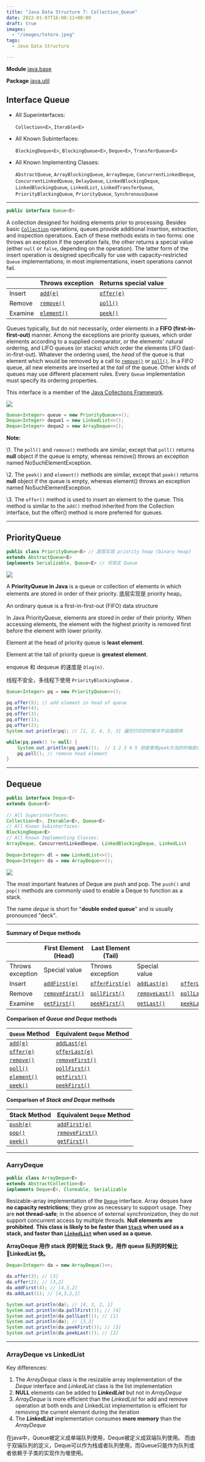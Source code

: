 ```yaml
---
title: "Java Data Structure 7: Collection_Queue"
date: 2022-01-07T16:00:11+08:00
draft: true
images:
  - "/images/totoro.jpeg"
tags: 
  - Java Data Structure

---
```


**Module** [java.base](https://docs.oracle.com/en/java/javase/11/docs/api/java.base/module-summary.html)

**Package** [java.util](https://docs.oracle.com/en/java/javase/11/docs/api/java.base/java/util/package-summary.html)

## Interface Queue<E>

- All Superinterfaces:

  `Collection<E>`, `Iterable<E>`

- All Known Subinterfaces:

  `BlockingDeque<E>`, `BlockingQueue<E>`, `Deque<E>`, `TransferQueue<E>`

- All Known Implementing Classes:

  `AbstractQueue`, `ArrayBlockingQueue`, `ArrayDeque`, `ConcurrentLinkedDeque`, `ConcurrentLinkedQueue`, `DelayQueue`, `LinkedBlockingDeque`, `LinkedBlockingQueue`, `LinkedList`, `LinkedTransferQueue`, `PriorityBlockingQueue`, `PriorityQueue`, `SynchronousQueue`

------

```java
public interface Queue<E>
```

A collection designed for holding elements prior to processing. Besides basic [`Collection`](https://docs.oracle.com/en/java/javase/11/docs/api/java.base/java/util/Collection.html) operations, queues provide additional insertion, extraction, and inspection operations. Each of these methods exists in two forms: one throws an exception if the operation fails, the other returns a special value (either `null` or `false`, depending on the operation). The latter form of the insert operation is designed specifically for use with capacity-restricted `Queue` implementations; in most implementations, insert operations cannot fail.

|         | Throws exception                                             | Returns special value                                        |
| ------- | ------------------------------------------------------------ | ------------------------------------------------------------ |
| Insert  | [`add(e)`](https://docs.oracle.com/en/java/javase/11/docs/api/java.base/java/util/Queue.html#add(E)) | [`offer(e)`](https://docs.oracle.com/en/java/javase/11/docs/api/java.base/java/util/Queue.html#offer(E)) |
| Remove  | [`remove()`](https://docs.oracle.com/en/java/javase/11/docs/api/java.base/java/util/Queue.html#remove()) | [`poll()`](https://docs.oracle.com/en/java/javase/11/docs/api/java.base/java/util/Queue.html#poll()) |
| Examine | [`element()`](https://docs.oracle.com/en/java/javase/11/docs/api/java.base/java/util/Queue.html#element()) | [`peek()`](https://docs.oracle.com/en/java/javase/11/docs/api/java.base/java/util/Queue.html#peek()) |

Queues typically, but do not necessarily, order elements in a **FIFO (first-in-first-out)** manner. Among the exceptions are priority queues, which order elements according to a supplied comparator, or the elements' natural ordering, and LIFO queues (or stacks) which order the elements LIFO (last-in-first-out). Whatever the ordering used, the *head* of the queue is that element which would be removed by a call to [`remove()`](https://docs.oracle.com/en/java/javase/11/docs/api/java.base/java/util/Queue.html#remove()) or [`poll()`](https://docs.oracle.com/en/java/javase/11/docs/api/java.base/java/util/Queue.html#poll()). In a FIFO queue, all new elements are inserted at the *tail* of the queue. Other kinds of queues may use different placement rules. Every `Queue` implementation must specify its ordering properties.

This interface is a member of the [Java Collections Framework](https://docs.oracle.com/en/java/javase/11/docs/api/java.base/java/util/package-summary.html#CollectionsFramework).

![](https://cdn.jsdelivr.net/gh/daiweinus/blog_pictures/202201121521758.png)



```java
Queue<Integer> queue = new PriorityQueue<>();
Deque<Integer> deque1 = new LinkedList<>();
Deque<Integer> deque2 = new ArrayDeque<>();
```

**Note:**

\1. The `poll()` and `remove()` methods are similar, except that `poll()` returns **null** object if the queue is empty, whereas remove() throws an exception named NoSuchElementException.

\2. The `peek()` and `element()` methods are similar, except that `peek()` returns **null** object if the queue is empty, whereas element() throws an exception named NoSuchElementException.

\3. The `offer()` method is used to insert an element to the queue. This method is similar to the `add()` method inherited from the Collection interface, but the offer() method is more preferred for queues.

---

## PriorityQueue

```java
public class PriorityQueue<E> // 底层实现 priority heap (binary heap)
extends AbstractQueue<E>
implements Serializable, Queue<E> // 可现实 Queue
```

![](https://cdn.jsdelivr.net/gh/daiweinus/blog_pictures/202201121543458.png)

A **PriorityQueue in Java** is a queue or collection of elements in which elements are stored in order of their priority. 底层实现是 priority heap。

An ordinary queue is a first-in-first-out (FIFO) data structure

In Java PriorityQueue, elements are stored in order of their priority. When accessing elements, the element with the highest priority is removed first before the element with lower priority.

Element at the head of priority queue is **least element**.

Element at the tail of priority queue is **greatest element**.

enqueue 和 dequeue 的速度是 `Olog(n)`.

线程不安全，多线程下使用 `PriorityBlockingQueue` .

```java
Queue<Integer> pq = new PriorityQueue<>();

pq.offer(5); // add element in head of queue
pq.offer(4);
pq.offer(3);
pq.offer(1);
pq.offer(2);
System.out.println(pq); // [1, 2, 4, 5, 3] 遍历打印的时候并不会按顺序

while(pq.peek() != null) {
    System.out.println(pq.peek());  // 1 2 3 4 5 但是使用peek方法的时候就会按从小到大的顺序
    pq.poll(); // remove head element
}
```



---

## Dequeue

```java
public interface Deque<E>
extends Queue<E>
  
// All Superinterfaces:
Collection<E>, Iterable<E>, Queue<E>
// All Known Subinterfaces:
BlockingDeque<E>
// All Known Implementing Classes:
ArrayDeque, ConcurrentLinkedDeque, LinkedBlockingDeque, LinkedList 
  
Deque<Integer> dl = new LinkedList<>();
Deque<Integer> da = new ArrayDeque<>();
```

![](https://cdn.jsdelivr.net/gh/daiweinus/blog_pictures/202201121648746.png)

The most important features of Deque are push and pop. The `push()` and `pop()` methods are commonly used to enable a Deque to function as a stack.

The name *deque* is short for "**double ended queue**" and is usually pronounced "deck".

---



**Summary of Deque methods**

|                  | First Element (Head)                                         | Last Element (Tail)                                          |                                                              |                                                              |
| ---------------- | ------------------------------------------------------------ | ------------------------------------------------------------ | ------------------------------------------------------------ | ------------------------------------------------------------ |
| Throws exception | Special value                                                | Throws exception                                             | Special value                                                |                                                              |
| Insert           | [`addFirst(e)`](https://docs.oracle.com/en/java/javase/11/docs/api/java.base/java/util/Deque.html#addFirst(E)) | [`offerFirst(e)`](https://docs.oracle.com/en/java/javase/11/docs/api/java.base/java/util/Deque.html#offerFirst(E)) | [`addLast(e)`](https://docs.oracle.com/en/java/javase/11/docs/api/java.base/java/util/Deque.html#addLast(E)) | [`offerLast(e)`](https://docs.oracle.com/en/java/javase/11/docs/api/java.base/java/util/Deque.html#offerLast(E)) |
| Remove           | [`removeFirst()`](https://docs.oracle.com/en/java/javase/11/docs/api/java.base/java/util/Deque.html#removeFirst()) | [`pollFirst()`](https://docs.oracle.com/en/java/javase/11/docs/api/java.base/java/util/Deque.html#pollFirst()) | [`removeLast()`](https://docs.oracle.com/en/java/javase/11/docs/api/java.base/java/util/Deque.html#removeLast()) | [`pollLast()`](https://docs.oracle.com/en/java/javase/11/docs/api/java.base/java/util/Deque.html#pollLast()) |
| Examine          | [`getFirst()`](https://docs.oracle.com/en/java/javase/11/docs/api/java.base/java/util/Deque.html#getFirst()) | [`peekFirst()`](https://docs.oracle.com/en/java/javase/11/docs/api/java.base/java/util/Deque.html#peekFirst()) | [`getLast()`](https://docs.oracle.com/en/java/javase/11/docs/api/java.base/java/util/Deque.html#getLast()) | [`peekLast()`](https://docs.oracle.com/en/java/javase/11/docs/api/java.base/java/util/Deque.html#peekLast()) |

**Comparison of *Queue and Deque* methods**

| `Queue` Method                                               | Equivalent `Deque` Method                                    |
| ------------------------------------------------------------ | ------------------------------------------------------------ |
| [`add(e)`](https://docs.oracle.com/en/java/javase/11/docs/api/java.base/java/util/Deque.html#add(E)) | [`addLast(e)`](https://docs.oracle.com/en/java/javase/11/docs/api/java.base/java/util/Deque.html#addLast(E)) |
| [`offer(e)`](https://docs.oracle.com/en/java/javase/11/docs/api/java.base/java/util/Deque.html#offer(E)) | [`offerLast(e)`](https://docs.oracle.com/en/java/javase/11/docs/api/java.base/java/util/Deque.html#offerLast(E)) |
| [`remove()`](https://docs.oracle.com/en/java/javase/11/docs/api/java.base/java/util/Deque.html#remove()) | [`removeFirst()`](https://docs.oracle.com/en/java/javase/11/docs/api/java.base/java/util/Deque.html#removeFirst()) |
| [`poll()`](https://docs.oracle.com/en/java/javase/11/docs/api/java.base/java/util/Deque.html#poll()) | [`pollFirst()`](https://docs.oracle.com/en/java/javase/11/docs/api/java.base/java/util/Deque.html#pollFirst()) |
| [`element()`](https://docs.oracle.com/en/java/javase/11/docs/api/java.base/java/util/Deque.html#element()) | [`getFirst()`](https://docs.oracle.com/en/java/javase/11/docs/api/java.base/java/util/Deque.html#getFirst()) |
| [`peek()`](https://docs.oracle.com/en/java/javase/11/docs/api/java.base/java/util/Deque.html#peek()) | [`peekFirst()`](https://docs.oracle.com/en/java/javase/11/docs/api/java.base/java/util/Deque.html#peekFirst()) |

**Comparison of *Stack and Deque* methods**

| Stack Method                                                 | Equivalent `Deque` Method                                    |
| ------------------------------------------------------------ | ------------------------------------------------------------ |
| [`push(e)`](https://docs.oracle.com/en/java/javase/11/docs/api/java.base/java/util/Deque.html#push(E)) | [`addFirst(e)`](https://docs.oracle.com/en/java/javase/11/docs/api/java.base/java/util/Deque.html#addFirst(E)) |
| [`pop()`](https://docs.oracle.com/en/java/javase/11/docs/api/java.base/java/util/Deque.html#pop()) | [`removeFirst()`](https://docs.oracle.com/en/java/javase/11/docs/api/java.base/java/util/Deque.html#removeFirst()) |
| [`peek()`](https://docs.oracle.com/en/java/javase/11/docs/api/java.base/java/util/Deque.html#peek()) | [`getFirst()`](https://docs.oracle.com/en/java/javase/11/docs/api/java.base/java/util/Deque.html#getFirst()) |



---

### AarryDeque

```java
public class ArrayDeque<E>
extends AbstractCollection<E>
implements Deque<E>, Cloneable, Serializable
```

Resizable-array implementation of the [`Deque`](https://docs.oracle.com/en/java/javase/11/docs/api/java.base/java/util/Deque.html) interface. Array deques have **no capacity restrictions**; they grow as necessary to support usage. They are **not thread-safe**; in the absence of external synchronization, they do not support concurrent access by multiple threads. **Null elements are prohibited**. **This class is likely to be faster than [`Stack`](https://docs.oracle.com/en/java/javase/11/docs/api/java.base/java/util/Stack.html) when used as a stack, and faster than [`LinkedList`](https://docs.oracle.com/en/java/javase/11/docs/api/java.base/java/util/LinkedList.html) when used as a queue.** 

**ArrayDeque 用作 stack 的时候比 Stack 快，用作 queue 队列的时候比 LinkedList 快。**

```java
Deque<Integer> da = new ArrayDeque()<>;

da.offer(3); // [3]
da.offer(2); // [3,2]
da.addFirst(4); // [4,3,2]
da.addLast(1); // [4,3,2,1]

System.out.println(da); // [4, 3, 2, 1]
System.out.println(da.pollFirst()); // [4]
System.out.println(da.pollLast()); // [1]
System.out.println(da); // [3,2]
System.out.println(da.peekFirst()); // [3]
System.out.println(da.peekLast()); // [2]
```



---

### ArrayDeque vs LinkedList

Key differences:

1. The *ArrayDeque* class is the resizable array implementation of the *Deque* interface and *LinkedList* class is the list implementation
2. **NULL** elements can be added to ***LinkedList*** but not in *ArrayDeque*
3. *ArrayDeque* is more efficient than the *LinkedList* for add and remove operation at both ends and LinkedList implementation is efficient for removing the current element during the iteration
4. The ***LinkedList*** implementation consumes **more memory** than the *ArrayDeque*



在java中，Queue被定义成单端队列使用，Deque被定义成双端队列使用。
而由于双端队列的定义，Deque可以作为栈或者队列使用，而Queue只能作为队列或者依赖于子类的实现作为堆使用。